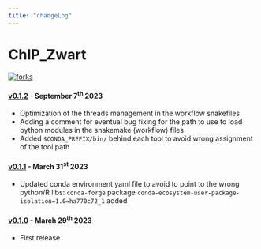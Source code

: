 ```yaml
---
title: "changeLog"
---
```


# ChIP_Zwart
[![forks](https://img.shields.io/github/forks/sebastian-gregoricchio/ChIP_Zwart?style=social)](https://github.com/sebastian-gregoricchio/ChIP_Zwart/fork)


#### [v0.1.2](https://github.com/sebastian-gregoricchio/ChIP_Zwart/releases/tag/0.1.2) - September 7<sup>th</sup> 2023
* Optimization of the threads management in the workflow snakefiles
* Adding a comment for eventual bug fixing for the path to use to load python modules in the snakemake (workflow) files
* Added `$CONDA_PREFIX/bin/` behind each tool to avoid wrong assignment of the tool path


#### [v0.1.1](https://github.com/sebastian-gregoricchio/ChIP_Zwart/releases/tag/0.1.1) - March 31<sup>st</sup> 2023
* Updated conda environment yaml file to avoid to point to the wrong python/R libs: `conda-forge` package `conda-ecosystem-user-package-isolation=1.0=ha770c72_1` added


#### [v0.1.0](https://github.com/sebastian-gregoricchio/ChIP_Zwart/releases/tag/0.1.0) - March 29<sup>th</sup> 2023
* First release
